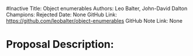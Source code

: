 #Inactive
Title: Object enumerables
Authors: Leo Balter, John-David Dalton
Champions: Rejected
Date: None
GitHub Link: https://github.com/leobalter/object-enumerables
GitHub Note Link: None

# Proposal Description:
